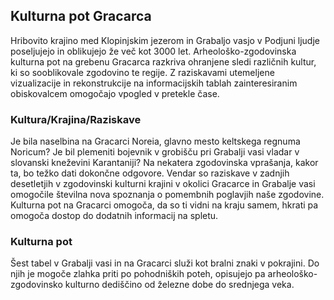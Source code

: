 ## Kulturna pot Gracarca
Hribovito krajino med Klopinjskim jezerom in Grabaljo vasjo v Podjuni ljudje poseljujejo in oblikujejo že več kot 3000 let. Arheološko-zgodovinska kulturna pot na grebenu Gracarca razkriva ohranjene sledi različnih kultur, ki so sooblikovale zgodovino te regije. Z raziskavami utemeljene vizualizacije in rekonstrukcije na informacijskih tablah zainteresiranim obiskovalcem omogočajo vpogled v pretekle čase.

### Kultura/Krajina/Raziskave 
Je bila naselbina na Gracarci Noreia, glavno mesto keltskega regnuma Noricum? Je bil plemeniti bojevnik v grobišču pri Grabalji vasi vladar v slovanski kneževini Karantaniji? 
Na nekatera zgodovinska vprašanja, kakor ta, bo težko dati dokončne odgovore. Vendar so raziskave v zadnjih desetletjih v zgodovinski kulturni krajini v okolici Gracarce in Grabalje vasi omogočile številna nova spoznanja o pomembnih poglavjih naše zgodovine. Kulturna pot na Gracarci omogoča, da so ti vidni na kraju samem, hkrati pa omogoča dostop do dodatnih informacij na spletu.

### Kulturna pot
Šest tabel v Grabalji vasi in na Gracarci služi kot bralni znaki v pokrajini. Do njih je mogoče zlahka priti po pohodniških poteh, opisujejo pa arheološko-zgodovinsko kulturno dediščino od železne dobe do srednjega veka. 

